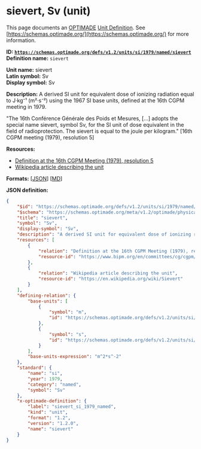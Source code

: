 # sievert, Sv (unit)

This page documents an [OPTIMADE](https://www.optimade.org/) [Unit Definition](https://schemas.optimade.org/#definitions). See [https://schemas.optimade.org/](https://schemas.optimade.org/) for more information.

**ID: [`https://schemas.optimade.org/defs/v1.2/units/si/1979/named/sievert`](https://schemas.optimade.org/defs/v1.2/units/si/1979/named/sievert.md)**  
**Definition name:** `sievert`

**Unit name:** sievert  
**Latin symbol:** Sv  
**Display symbol:** Sv  
  
**Description:** A derived SI unit for equivalent dose of ionizing radiation equal to J·kg⁻¹ (m²·s⁻²) using the 1967 SI base units, defined at the 16th CGPM meeting in 1979.

"The 16th Conférence Générale des Poids et Mesures, [...] adopts the special name sievert, symbol Sv, for the SI unit of dose equivalent in the field of radioprotection. The sievert is equal to the joule per kilogram." [16th CGPM meeting (1979), resolution 5]

**Resources:**

- [Definition at the 16th CGPM Meeting (1979), resolution 5](https://www.bipm.org/en/committees/cg/cgpm/16-1979/resolution-5)
- [Wikipedia article describing the unit](https://en.wikipedia.org/wiki/Sievert)


**Formats:** [[JSON](sievert.json)] [[MD](sievert.md)]

**JSON definition:**

``` json
{
    "$id": "https://schemas.optimade.org/defs/v1.2/units/si/1979/named/sievert",
    "$schema": "https://schemas.optimade.org/meta/v1.2/optimade/physical_unit_definition.json",
    "title": "sievert",
    "symbol": "Sv",
    "display-symbol": "Sv",
    "description": "A derived SI unit for equivalent dose of ionizing radiation equal to J\u00b7kg\u207b\u00b9 (m\u00b2\u00b7s\u207b\u00b2) using the 1967 SI base units, defined at the 16th CGPM meeting in 1979.\n\n\"The 16th Conf\u00e9rence G\u00e9n\u00e9rale des Poids et Mesures, [...] adopts the special name sievert, symbol Sv, for the SI unit of dose equivalent in the field of radioprotection. The sievert is equal to the joule per kilogram.\" [16th CGPM meeting (1979), resolution 5]",
    "resources": [
        {
            "relation": "Definition at the 16th CGPM Meeting (1979), resolution 5",
            "resource-id": "https://www.bipm.org/en/committees/cg/cgpm/16-1979/resolution-5"
        },
        {
            "relation": "Wikipedia article describing the unit",
            "resource-id": "https://en.wikipedia.org/wiki/Sievert"
        }
    ],
    "defining-relation": {
        "base-units": [
            {
                "symbol": "m",
                "id": "https://schemas.optimade.org/defs/v1.2/units/si/1960/base/metre"
            },
            {
                "symbol": "s",
                "id": "https://schemas.optimade.org/defs/v1.2/units/si/1967/base/second"
            }
        ],
        "base-units-expression": "m^2*s^-2"
    },
    "standard": {
        "name": "si",
        "year": 1979,
        "category": "named",
        "symbol": "Sv"
    },
    "x-optimade-definition": {
        "label": "sievert_si_1979_named",
        "kind": "unit",
        "format": "1.2",
        "version": "1.2.0",
        "name": "sievert"
    }
}
```